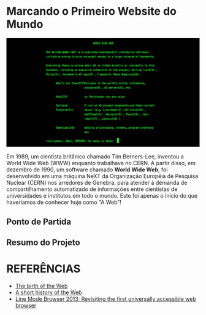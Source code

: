 # Marcando o Primeiro Website do Mundo


![Screenshot do Navegador de Modo de Linha (1991)](img/Screenshot-World-Wide-Web-project-small.jpg)

Em 1989, um cientista britânico chamado Tim Berners-Lee, inventou a World Wide Web (WWW) enquanto trabalhava no CERN. A partir disso, em dezembro de 1990, um software chamado **World Wide Web**, foi desenvolvido em uma máquina NeXT da Organização Européia de Pesquisa Nuclear (CERN) nos arredores de Genebra, para atender à demanda de compartilhamento automatizado de informações entre cientistas de universidades e institutos em todo o mundo. Este foi apenas o início do que haveríamos de conhecer hoje como "A Web"!

## Ponto de Partida





## Resumo do Projeto








# REFERÊNCIAS


- [The birth of the Web](https://home.cern/science/computing/birth-web)
- [A short history of the Web](https://home.cern/science/computing/birth-web/short-history-web)
- [Line Mode Browser 2013: Revisiting the first universally accessible web browser](http://line-mode.cern.ch/)
